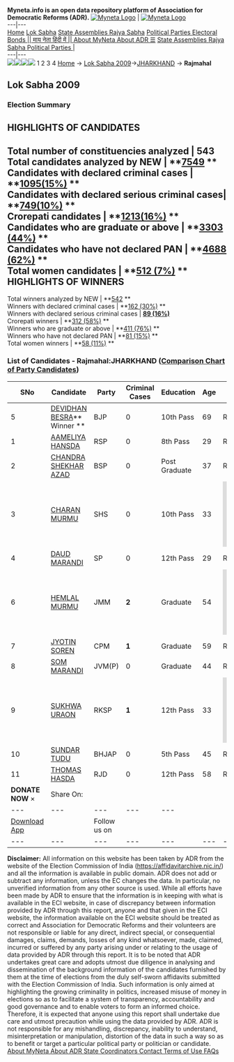 **Myneta.info is an open data repository platform of Association for Democratic Reforms (ADR).**
[![Myneta Logo](https://www.myneta.info/lib/img/myneta-logo.png)](https://www.myneta.info/) | [![Myneta Logo](https://www.myneta.info/lib/img/adr-logo.png)](https://adrindia.org)  
---|---  
[Home](https://www.myneta.info/) [Lok Sabha](https://www.myneta.info/#ls "Lok Sabha") [ State Assemblies ](https://www.myneta.info/#sa "State Assemblies") [Rajya Sabha](https://www.myneta.info/#rs "Rajya Sabha") [Political Parties ](https://www.myneta.info/party "Political Parties") [ Electoral Bonds ](https://www.myneta.info/electoral_bonds "Electoral Bonds") [ || माय नेता हिंदी में || ](https://translate.google.co.in/translate?prev=hp&hl=en&js=y&u=www.myneta.info&sl=en&tl=hi&history_state0=) [ About MyNeta ](https://adrindia.org/content/about-myneta) [ About ADR ](https://adrindia.org/about-adr/who-we-are) [☰](javascript:void\(0\))
[ State Assemblies ](https://www.myneta.info/#sa "State Assemblies") [ Rajya Sabha ](https://www.myneta.info/#rs "Rajya Sabha") [ Political Parties ](https://www.myneta.info/party "Political Parties")
|   
---|---  
![](https://www.myneta.info/lib/img/banner/banner-1.png)![](https://www.myneta.info/lib/img/banner/banner-2.png)![](https://www.myneta.info/lib/img/banner/banner-3.png)![](https://www.myneta.info/lib/img/banner/banner-4.png)
1  2  3  4 
[Home](https://www.myneta.info/) → [Lok Sabha 2009](https://www.myneta.info/ls2009/)→[JHARKHAND](https://www.myneta.info/ls2009/index.php?action=show_constituencies&state_id=27) → **Rajmahal**
### 
## Lok Sabha 2009
###  Election Summary 
HIGHLIGHTS OF CANDIDATES  
---  
Total number of constituencies analyzed |  543   
Total candidates analyzed by NEW | **[7549](https://www.myneta.info/ls2009/index.php?action=summary&subAction=candidates_analyzed&sort=candidate#summary) **  
Candidates with declared criminal cases | **[1095(15%)](https://www.myneta.info/ls2009/index.php?action=summary&subAction=crime&sort=candidate#summary) **  
Candidates with declared serious criminal cases| **[749(10%)](https://www.myneta.info/ls2009/index.php?action=summary&subAction=serious_crime&sort=candidate#summary) **  
Crorepati candidates | **[1213(16%)](https://www.myneta.info/ls2009/index.php?action=summary&subAction=crorepati&sort=candidate#summary) **  
Candidates who are graduate or above | **[3303 (44%)](https://www.myneta.info/ls2009/index.php?action=summary&subAction=education&sort=candidate#summary) **  
Candidates who have not declared PAN | **[4688 (62%)](https://www.myneta.info/ls2009/index.php?action=summary&subAction=without_pan&sort=candidate#summary) **  
Total women candidates | **[512 (7%)](https://www.myneta.info/ls2009/index.php?action=summary&subAction=women_candidate&sort=candidate#summary) **  
HIGHLIGHTS OF WINNERS  
---  
Total winners analyzed by NEW | **[542](https://www.myneta.info/ls2009/index.php?action=summary&subAction=winner_analyzed&sort=candidate#summary) **  
Winners with declared criminal cases | **[162 (30%)](https://www.myneta.info/ls2009/index.php?action=summary&subAction=winner_crime&sort=candidate#summary) **  
Winners with declared serious criminal cases | **[89 (16%)](https://www.myneta.info/ls2009/index.php?action=summary&subAction=winner_serious_crime&sort=candidate#summary)**  
Crorepati winners | **[312 (58%)](https://www.myneta.info/ls2009/index.php?action=summary&subAction=winner_crorepati&sort=candidate#summary) **  
Winners who are graduate or above | **[411 (76%)](https://www.myneta.info/ls2009/index.php?action=summary&subAction=winner_education&sort=candidate#summary) **  
Winners who have not declared PAN | **[81 (15%)](https://www.myneta.info/ls2009/index.php?action=summary&subAction=winner_without_pan&sort=candidate#summary) **  
Total women winners | **[58 (11%)](https://www.myneta.info/ls2009/index.php?action=summary&subAction=winner_women&sort=candidate#summary) **  
### List of Candidates - Rajmahal:JHARKHAND ([Comparison Chart of Party Candidates](https://www.myneta.info/ls2009/comparisonchart.php?constituency_id=257))
SNo | Candidate| Party| Criminal Cases| Education| Age| Total Assets| Liabilities  
---|---|---|---|---|---|---|---  
5  | [DEVIDHAN BESRA](https://www.myneta.info/ls2009/candidate.php?candidate_id=4164)** Winner ** | BJP | 0 | 10th Pass| 69 | Rs 48,28,559 ~ 48 Lacs+ | Rs 0 ~   
1  | [AAMELIYA HANSDA](https://www.myneta.info/ls2009/candidate.php?candidate_id=4166) | RSP | 0 | 8th Pass| 29 | Rs 7,09,222 ~ 7 Lacs+ | Rs 0 ~   
2  | [CHANDRA SHEKHAR AZAD](https://www.myneta.info/ls2009/candidate.php?candidate_id=4161) | BSP | 0 | Post Graduate| 37 | Rs 6,50,926 ~ 6 Lacs+ | Rs 0 ~   
3  | [CHARAN MURMU](https://www.myneta.info/ls2009/candidate.php?candidate_id=4167) | SHS | 0 | 10th Pass| 33 | ![](https://myneta.info/image_v2.php?myneta_folder=ls2009&candidate_id=4167&col=ta) | ![](https://myneta.info/image_v2.php?myneta_folder=ls2009&candidate_id=4167&col=lia)  
4  | [DAUD MARANDI](https://www.myneta.info/ls2009/candidate.php?candidate_id=4168) | SP | 0 | 12th Pass| 29 | Rs 8,94,092 ~ 8 Lacs+ | Rs 10,000 ~ 10 Thou+  
6  | [HEMLAL MURMU](https://www.myneta.info/ls2009/candidate.php?candidate_id=4165) | JMM | **2** | Graduate| 54 | ![](https://myneta.info/image_v2.php?myneta_folder=ls2009&candidate_id=4165&col=ta) | ![](https://myneta.info/image_v2.php?myneta_folder=ls2009&candidate_id=4165&col=lia)  
7  | [JYOTIN SOREN](https://www.myneta.info/ls2009/candidate.php?candidate_id=4162) | CPM | **1** | Graduate| 59 | Rs 14,78,305 ~ 14 Lacs+ | Rs 39,000 ~ 39 Thou+  
8  | [SOM MARANDI](https://www.myneta.info/ls2009/candidate.php?candidate_id=4171) | JVM(P) | 0 | Graduate| 44 | Rs 53,86,000 ~ 53 Lacs+ | Rs 3,00,000 ~ 3 Lacs+  
9  | [SUKHWA URAON](https://www.myneta.info/ls2009/candidate.php?candidate_id=4169) | RKSP | **1** | 12th Pass| 33 | ![](https://myneta.info/image_v2.php?myneta_folder=ls2009&candidate_id=4169&col=ta) | ![](https://myneta.info/image_v2.php?myneta_folder=ls2009&candidate_id=4169&col=lia)  
10  | [SUNDAR TUDU](https://www.myneta.info/ls2009/candidate.php?candidate_id=4170) | BHJAP | 0 | 5th Pass| 45 | Rs 2,26,600 ~ 2 Lacs+ | Rs 0 ~   
11  | [THOMAS HASDA](https://www.myneta.info/ls2009/candidate.php?candidate_id=4163) | RJD | 0 | 12th Pass| 58 | Rs 72,52,181 ~ 72 Lacs+ | Rs 0 ~   
|  **DONATE NOW** × |  Share On:  | [](https://api.whatsapp.com/send?text=https%3A%2F%2Fmyneta.info%2Fpunjab2022%2Findex.php%3Faction%3Dshow_constituencies%26state_id%3D19) | [](https://www.facebook.com/sharer/sharer.php?u=https%3A%2F%2Fmyneta.info%2Fpunjab2022%2Findex.php%3Faction%3Dshow_constituencies%26state_id%3D19) | [](https://twitter.com/share?url=https%3A%2F%2Fmyneta.info%2Fpunjab2022%2Findex.php%3Faction%3Dshow_constituencies%26state_id%3D19)  
---|---|---|---|---  
| [ Download App ](https://play.google.com/store/apps/details?id=com.webrosoft.myneta1&pcampaignid=pcampaignidMKT-Other-global-all-co-prtnr-py-PartBadge-Mar2515-1) | [](https://play.google.com/store/apps/details?id=com.webrosoft.myneta1&pcampaignid=pcampaignidMKT-Other-global-all-co-prtnr-py-PartBadge-Mar2515-1) |  Follow us on  | [](https://www.facebook.com/adrindia.org/) | [](https://twitter.com/adrspeaks) | [](https://groups.google.com/g/national-election-watch?hl=en&pli=1) | [](https://www.instagram.com/adrspeaks/) | [](https://www.youtube.com/user/adrspeaks) | [](https://sharechat.com/profile/adrspeaks)  
---|---|---|---|---|---|---|---|---  
**Disclaimer:** All information on this website has been taken by ADR from the website of the Election Commission of India (https://affidavitarchive.nic.in/) and all the information is available in public domain. ADR does not add or subtract any information, unless the EC changes the data. In particular, no unverified information from any other source is used. While all efforts have been made by ADR to ensure that the information is in keeping with what is available in the ECI website, in case of discrepancy between information provided by ADR through this report, anyone and that given in the ECI website, the information available on the ECI website should be treated as correct and Association for Democratic Reforms and their volunteers are not responsible or liable for any direct, indirect special, or consequential damages, claims, demands, losses of any kind whatsoever, made, claimed, incurred or suffered by any party arising under or relating to the usage of data provided by ADR through this report. It is to be noted that ADR undertakes great care and adopts utmost due diligence in analysing and dissemination of the background information of the candidates furnished by them at the time of elections from the duly self-sworn affidavits submitted with the Election Commission of India. Such information is only aimed at highlighting the growing criminality in politics, increased misuse of money in elections so as to facilitate a system of transparency, accountability and good governance and to enable voters to form an informed choice. Therefore, it is expected that anyone using this report shall undertake due care and utmost precaution while using the data provided by ADR. ADR is not responsible for any mishandling, discrepancy, inability to understand, misinterpretation or manipulation, distortion of the data in such a way so as to benefit or target a particular political party or politician or candidate. 
[ About MyNeta ](https://adrindia.org/content/about-myneta) [ About ADR ](https://adrindia.org/about-adr/who-we-are) [ State Coordinators ](https://adrindia.org/about-adr/state-coordinators) [ Contact ](https://adrindia.org/contact-us) [ Terms of Use ](https://adrindia.org/content/adr-terms-use) [ FAQs ](https://adrindia.org/content/faqs)
